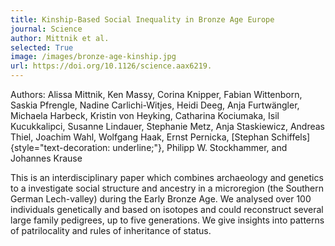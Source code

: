 ```yaml
---
title: Kinship-Based Social Inequality in Bronze Age Europe
journal: Science
author: Mittnik et al.
selected: True
image: /images/bronze-age-kinship.jpg
url: https://doi.org/10.1126/science.aax6219.
---
```


Authors: Alissa Mittnik, Ken Massy, Corina Knipper, Fabian Wittenborn, Saskia Pfrengle, Nadine Carlichi-Witjes, Heidi Deeg, Anja Furtwängler, Michaela Harbeck, Kristin von Heyking, Catharina Kociumaka, Isil Kucukkalipci, Susanne Lindauer, Stephanie Metz, Anja Staskiewicz, Andreas Thiel, Joachim Wahl, Wolfgang Haak, Ernst Pernicka, [Stephan Schiffels]{style="text-decoration: underline;"}, Philipp W. Stockhammer, and Johannes Krause

This is an interdisciplinary paper which combines archaeology and genetics to a investigate social structure and ancestry in a microregion (the Southern German Lech-valley) during the Early Bronze Age. We analysed over 100 individuals genetically and based on isotopes and could reconstruct several large family pedigrees, up to five generations. We give insights into patterns of patrilocality and rules of inheritance of status.
